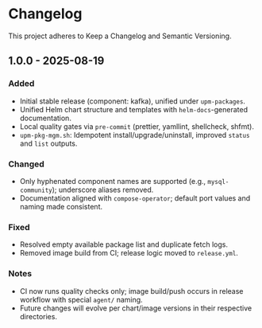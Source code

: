 # Changelog

This project adheres to Keep a Changelog and Semantic Versioning.

## 1.0.0 - 2025-08-19

### Added

- Initial stable release (component: kafka), unified under `upm-packages`.
- Unified Helm chart structure and templates with `helm-docs`-generated documentation.
- Local quality gates via `pre-commit` (prettier, yamllint, shellcheck, shfmt).
- `upm-pkg-mgm.sh`: Idempotent install/upgrade/uninstall, improved `status` and `list` outputs.

### Changed

- Only hyphenated component names are supported (e.g., `mysql-community`); underscore aliases removed.
- Documentation aligned with `compose-operator`; default port values and naming made consistent.

### Fixed

- Resolved empty available package list and duplicate fetch logs.
- Removed image build from CI; release logic moved to `release.yml`.

### Notes

- CI now runs quality checks only; image build/push occurs in release workflow with special `agent/` naming.
- Future changes will evolve per chart/image versions in their respective directories.

